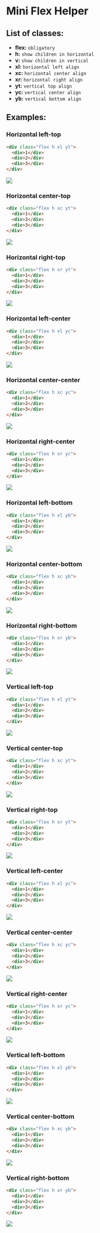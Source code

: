 # Mini Flex Helper

## List of classes:
* **flex:** `obligatory`
* **h:** `show children in horizontal`
* **v:** `show children in vertical`
* **xl:** `horizontal left align`
* **xc:** `horizontal center align`
* **xr:** `horizontal right align`
* **yt:** `vertical top align`
* **yc:** `vertical center align`
* **yb:** `vertical bottom align`


## Examples:

### Horizontal left-top
```HTML
<div class="flex h xl yt">
  <div>1</div>
  <div>2</div>
  <div>3</div>
</div>
```
![](/readme_files/h1.PNG)

### Horizontal center-top
```HTML
<div class="flex h xc yt">
  <div>1</div>
  <div>2</div>
  <div>3</div>
</div>
```
![](/readme_files/h2.PNG)

### Horizontal right-top
```HTML
<div class="flex h xr yt">
  <div>1</div>
  <div>2</div>
  <div>3</div>
</div>
```
![](/readme_files/h3.PNG)

### Horizontal left-center
```HTML
<div class="flex h xl yc">
  <div>1</div>
  <div>2</div>
  <div>3</div>
</div>
```
![](/readme_files/h4.PNG)

### Horizontal center-center
```HTML
<div class="flex h xc yc">
  <div>1</div>
  <div>2</div>
  <div>3</div>
</div>
```
![](/readme_files/h5.PNG)

### Horizontal right-center
```HTML
<div class="flex h xr yc">
  <div>1</div>
  <div>2</div>
  <div>3</div>
</div>
```
![](/readme_files/h6.PNG)

### Horizontal left-bottom
```HTML
<div class="flex h xl yb">
  <div>1</div>
  <div>2</div>
  <div>3</div>
</div>
```
![](/readme_files/h7.PNG)

### Horizontal center-bottom
```HTML
<div class="flex h xc yb">
  <div>1</div>
  <div>2</div>
  <div>3</div>
</div>
```
![](/readme_files/h8.PNG)

### Horizontal right-bottom
```HTML
<div class="flex h xr yb">
  <div>1</div>
  <div>2</div>
  <div>3</div>
</div>
```
![](/readme_files/h9.PNG)

### Vertical left-top
```HTML
<div class="flex h xl yt">
  <div>1</div>
  <div>2</div>
  <div>3</div>
</div>
```
![](/readme_files/v1.PNG)

### Vertical center-top
```HTML
<div class="flex h xc yt">
  <div>1</div>
  <div>2</div>
  <div>3</div>
</div>
```
![](/readme_files/v2.PNG)

### Vertical right-top
```HTML
<div class="flex h xr yt">
  <div>1</div>
  <div>2</div>
  <div>3</div>
</div>
```
![](/readme_files/v3.PNG)

### Vertical left-center
```HTML
<div class="flex h xl yc">
  <div>1</div>
  <div>2</div>
  <div>3</div>
</div>
```
![](/readme_files/v4.PNG)

### Vertical center-center
```HTML
<div class="flex h xc yc">
  <div>1</div>
  <div>2</div>
  <div>3</div>
</div>
```
![](/readme_files/v5.PNG)

### Vertical right-center
```HTML
<div class="flex h xr yc">
  <div>1</div>
  <div>2</div>
  <div>3</div>
</div>
```
![](/readme_files/v6.PNG)

### Vertical left-bottom
```HTML
<div class="flex h xl yb">
  <div>1</div>
  <div>2</div>
  <div>3</div>
</div>
```
![](/readme_files/v7.PNG)

### Vertical center-bottom
```HTML
<div class="flex h xc yb">
  <div>1</div>
  <div>2</div>
  <div>3</div>
</div>
```
![](/readme_files/v8.PNG)

### Vertical right-bottom
```HTML
<div class="flex h xr yb">
  <div>1</div>
  <div>2</div>
  <div>3</div>
</div>
```
![](/readme_files/v9.PNG)
